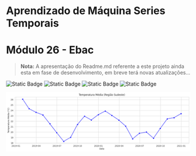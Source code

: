 <h1>Aprendizado de Máquina Series Temporais</h1>
<h1> Módulo 26 - Ebac</h1>

> **Nota:**
> A apresentação do Readme.md referente a este projeto ainda esta em fase de desenvolvimento, em breve terá novas atualizações...

![Static Badge](https://img.shields.io/badge/-Seaborn-3776AB?style=flat&logo=python&logoColor=white&size=40x40) ![Static Badge](https://img.shields.io/badge/-pandas-05122A?style=flat&logo=pandas) ![Static Badge](https://img.shields.io/badge/Numpy-777BB4?style=for-the-badge&logo=numpy&logoColor=white) ![Static Badge](https://img.shields.io/badge/python-3670A0?style=for-the-badge&logo=python&logoColor=ffdd54)

![lineplot](https://github.com/Sandro-Alexandre-Olmedo/Aprendizado-de-maquina-Series-temporais-modulo-26-Ebac/blob/dba0ed47dfea73766e2de73a1c1b9c8eb0ede3cd/temperatura.png)
